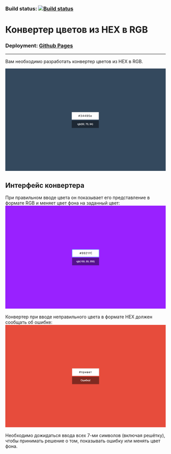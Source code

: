 ### Build status:  [![Build status](https://ci.appveyor.com/api/projects/status/6411xsjubdyr06k9/branch/master?svg=true)](https://ci.appveyor.com/project/Sergius92739/ra-4-1-forms-hex2rgb/branch/master)

# Конвертер цветов из HEX в RGB

### Deployment:  <a href="https://sergius92739.github.io/ra-4.1-forms-hex2rgb/">Github Pages</a>

---

Вам необходимо разработать конвертер цветов из HEX в RGB.

![Конвертер цветов](./assets/preview.png)

## Интерфейс конвертера

При правильном вводе цвета он показывает его представление в формате RGB и меняет цвет фона на заданный цвет:
![Цвет](./assets/color.png)

Конвертер при вводе неправильного цвета в формате HEX должен сообщать об ошибке:
![Ошибка](./assets/error.png)

Необходимо дожидаться ввода всех 7-ми символов (включая решётку), чтобы принимать решение о том, показывать ошибку или менять цвет фона.